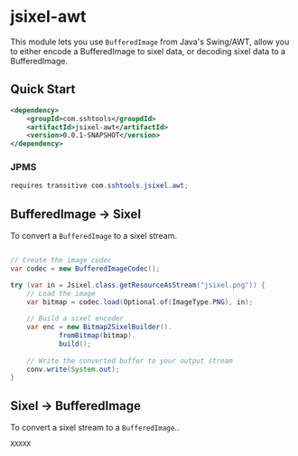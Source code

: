 # jsixel-awt

This module lets you use `BufferedImage` from Java's Swing/AWT, allow you to either encode a BufferedImage
to sixel data, or decoding sixel data to a BufferedImage. 

## Quick Start

```xml
<dependency>
	<groupId>com.sshtools</groupdId>
	<artifactId>jsixel-awt</artifactId>
	<version>0.0.1-SNAPSHOT</version>
</dependency>
```

### JPMS

```java
requires transitive com.sshtools.jsixel.awt;
```

## BufferedImage -> Sixel

To convert a `BufferedImage` to a sixel stream.

```java

// Create the image codec
var codec = new BufferedImageCodec();

try (var in = Jsixel.class.getResourceAsStream("jsixel.png")) {
	// Load the image
	var bitmap = codec.load(Optional.of(ImageType.PNG), in);
	
	// Build a sixel encoder
	var enc = new Bitmap2SixelBuilder().
			fromBitmap(bitmap).
			build();
			
	// Write the converted buffer to your output stream
	conv.write(System.out);
}

```

## Sixel -> BufferedImage

To convert a sixel stream to a `BufferedImage`..

```
XXXXX
```